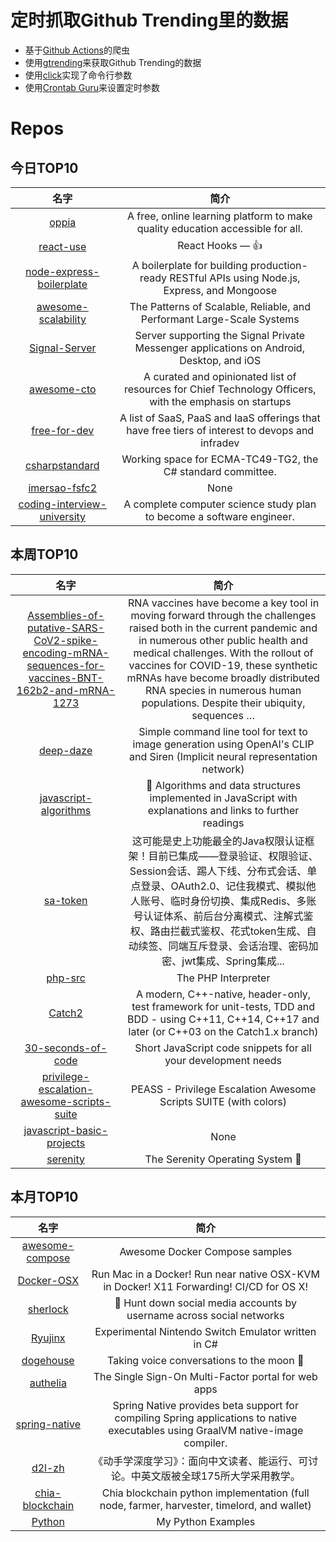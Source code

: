 # 定时抓取Github Trending里的数据
* 基于[Github Actions](https://docs.github.com/en/actions)的爬虫
* 使用[gtrending](https://github.com/hedythedev/gtrending)来获取Github Trending的数据
* 使用[click](https://github.com/pallets/click)实现了命令行参数
* 使用[Crontab Guru](https://crontab.guru/)来设置定时参数

# Repos
## 今日TOP10 
<!-- START OF DAILY_TOP10_REPOS -->
| 名字 | 简介 |
| :----: | :----: |
| [oppia](https://github.com/oppia/oppia) | A free, online learning platform to make quality education accessible for all. |
| [react-use](https://github.com/streamich/react-use) | React Hooks — 👍 |
| [node-express-boilerplate](https://github.com/hagopj13/node-express-boilerplate) | A boilerplate for building production-ready RESTful APIs using Node.js, Express, and Mongoose |
| [awesome-scalability](https://github.com/binhnguyennus/awesome-scalability) | The Patterns of Scalable, Reliable, and Performant Large-Scale Systems |
| [Signal-Server](https://github.com/signalapp/Signal-Server) | Server supporting the Signal Private Messenger applications on Android, Desktop, and iOS |
| [awesome-cto](https://github.com/kuchin/awesome-cto) | A curated and opinionated list of resources for Chief Technology Officers, with the emphasis on startups |
| [free-for-dev](https://github.com/ripienaar/free-for-dev) | A list of SaaS, PaaS and IaaS offerings that have free tiers of interest to devops and infradev |
| [csharpstandard](https://github.com/dotnet/csharpstandard) | Working space for ECMA-TC49-TG2, the C# standard committee. |
| [imersao-fsfc2](https://github.com/codeedu/imersao-fsfc2) | None |
| [coding-interview-university](https://github.com/jwasham/coding-interview-university) | A complete computer science study plan to become a software engineer. |
<!-- END OF DAILY_TOP10_REPOS -->

## 本周TOP10
<!-- START OF WEEKLY_TOP10_REPOS -->
| 名字 | 简介 |
| :----: | :----: |
| [Assemblies-of-putative-SARS-CoV2-spike-encoding-mRNA-sequences-for-vaccines-BNT-162b2-and-mRNA-1273](https://github.com/NAalytics/Assemblies-of-putative-SARS-CoV2-spike-encoding-mRNA-sequences-for-vaccines-BNT-162b2-and-mRNA-1273) | RNA vaccines have become a key tool in moving forward through the challenges raised both in the current pandemic and in numerous other public health and medical challenges. With the rollout of vaccines for COVID-19, these synthetic mRNAs have become broadly distributed RNA species in numerous human populations. Despite their ubiquity, sequences … |
| [deep-daze](https://github.com/lucidrains/deep-daze) | Simple command line tool for text to image generation using OpenAI's CLIP and Siren (Implicit neural representation network) |
| [javascript-algorithms](https://github.com/trekhleb/javascript-algorithms) | 📝 Algorithms and data structures implemented in JavaScript with explanations and links to further readings |
| [sa-token](https://github.com/dromara/sa-token) | 这可能是史上功能最全的Java权限认证框架！目前已集成——登录验证、权限验证、Session会话、踢人下线、分布式会话、单点登录、OAuth2.0、记住我模式、模拟他人账号、临时身份切换、集成Redis、多账号认证体系、前后台分离模式、注解式鉴权、路由拦截式鉴权、花式token生成、自动续签、同端互斥登录、会话治理、密码加密、jwt集成、Spring集成... |
| [php-src](https://github.com/php/php-src) | The PHP Interpreter |
| [Catch2](https://github.com/catchorg/Catch2) | A modern, C++-native, header-only, test framework for unit-tests, TDD and BDD - using C++11, C++14, C++17 and later (or C++03 on the Catch1.x branch) |
| [30-seconds-of-code](https://github.com/30-seconds/30-seconds-of-code) | Short JavaScript code snippets for all your development needs |
| [privilege-escalation-awesome-scripts-suite](https://github.com/carlospolop/privilege-escalation-awesome-scripts-suite) | PEASS - Privilege Escalation Awesome Scripts SUITE (with colors) |
| [javascript-basic-projects](https://github.com/john-smilga/javascript-basic-projects) | None |
| [serenity](https://github.com/SerenityOS/serenity) | The Serenity Operating System 🐞 |
<!-- END OF WEEKLY_TOP10_REPOS -->

## 本月TOP10
<!-- START OF MONTHLY_TOP10_REPOS -->
| 名字 | 简介 |
| :----: | :----: |
| [awesome-compose](https://github.com/docker/awesome-compose) | Awesome Docker Compose samples |
| [Docker-OSX](https://github.com/sickcodes/Docker-OSX) | Run Mac in a Docker! Run near native OSX-KVM in Docker! X11 Forwarding! CI/CD for OS X! |
| [sherlock](https://github.com/sherlock-project/sherlock) | 🔎 Hunt down social media accounts by username across social networks |
| [Ryujinx](https://github.com/Ryujinx/Ryujinx) | Experimental Nintendo Switch Emulator written in C# |
| [dogehouse](https://github.com/benawad/dogehouse) | Taking voice conversations to the moon 🚀 |
| [authelia](https://github.com/authelia/authelia) | The Single Sign-On Multi-Factor portal for web apps |
| [spring-native](https://github.com/spring-projects-experimental/spring-native) | Spring Native provides beta support for compiling Spring applications to native executables using GraalVM native-image compiler. |
| [d2l-zh](https://github.com/d2l-ai/d2l-zh) | 《动手学深度学习》：面向中文读者、能运行、可讨论。中英文版被全球175所大学采用教学。 |
| [chia-blockchain](https://github.com/Chia-Network/chia-blockchain) | Chia blockchain python implementation (full node, farmer, harvester, timelord, and wallet) |
| [Python](https://github.com/geekcomputers/Python) | My Python Examples |
<!-- END OF MONTHLY_TOP10_REPOS -->
